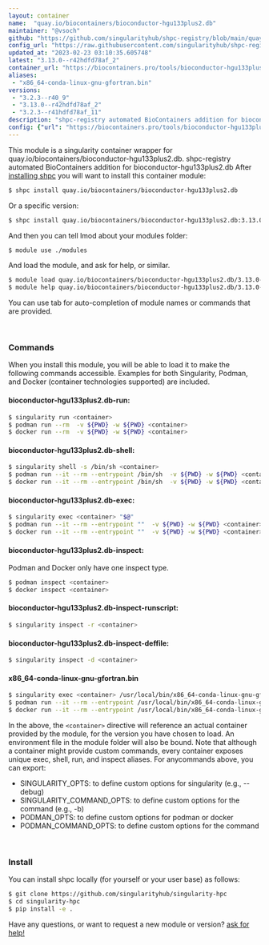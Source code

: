 ```yaml
---
layout: container
name:  "quay.io/biocontainers/bioconductor-hgu133plus2.db"
maintainer: "@vsoch"
github: "https://github.com/singularityhub/shpc-registry/blob/main/quay.io/biocontainers/bioconductor-hgu133plus2.db/container.yaml"
config_url: "https://raw.githubusercontent.com/singularityhub/shpc-registry/main/quay.io/biocontainers/bioconductor-hgu133plus2.db/container.yaml"
updated_at: "2023-02-23 03:10:35.605748"
latest: "3.13.0--r42hdfd78af_2"
container_url: "https://biocontainers.pro/tools/bioconductor-hgu133plus2.db"
aliases:
 - "x86_64-conda-linux-gnu-gfortran.bin"
versions:
 - "3.2.3--r40_9"
 - "3.13.0--r42hdfd78af_2"
 - "3.2.3--r41hdfd78af_11"
description: "shpc-registry automated BioContainers addition for bioconductor-hgu133plus2.db"
config: {"url": "https://biocontainers.pro/tools/bioconductor-hgu133plus2.db", "maintainer": "@vsoch", "description": "shpc-registry automated BioContainers addition for bioconductor-hgu133plus2.db", "latest": {"3.13.0--r42hdfd78af_2": "sha256:8c9fe46f9fc7bbd76ba550844a233991ad78282a188049a76f8486304a438ce5"}, "tags": {"3.2.3--r40_9": "sha256:c1894e61572e364e5c1ceceff6736f1c329d1018c58dca2906d9b8da4a538006", "3.13.0--r42hdfd78af_2": "sha256:8c9fe46f9fc7bbd76ba550844a233991ad78282a188049a76f8486304a438ce5", "3.2.3--r41hdfd78af_11": "sha256:56f2529acb2eb1a47fe644f0cc775b148362c2b7532ba9b10e922389a40279e1"}, "docker": "quay.io/biocontainers/bioconductor-hgu133plus2.db", "aliases": {"x86_64-conda-linux-gnu-gfortran.bin": "/usr/local/bin/x86_64-conda-linux-gnu-gfortran.bin"}}
---
```


This module is a singularity container wrapper for quay.io/biocontainers/bioconductor-hgu133plus2.db.
shpc-registry automated BioContainers addition for bioconductor-hgu133plus2.db
After [installing shpc](#install) you will want to install this container module:


```bash
$ shpc install quay.io/biocontainers/bioconductor-hgu133plus2.db
```

Or a specific version:

```bash
$ shpc install quay.io/biocontainers/bioconductor-hgu133plus2.db:3.13.0--r42hdfd78af_2
```

And then you can tell lmod about your modules folder:

```bash
$ module use ./modules
```

And load the module, and ask for help, or similar.

```bash
$ module load quay.io/biocontainers/bioconductor-hgu133plus2.db/3.13.0--r42hdfd78af_2
$ module help quay.io/biocontainers/bioconductor-hgu133plus2.db/3.13.0--r42hdfd78af_2
```

You can use tab for auto-completion of module names or commands that are provided.

<br>

### Commands

When you install this module, you will be able to load it to make the following commands accessible.
Examples for both Singularity, Podman, and Docker (container technologies supported) are included.

#### bioconductor-hgu133plus2.db-run:

```bash
$ singularity run <container>
$ podman run --rm  -v ${PWD} -w ${PWD} <container>
$ docker run --rm  -v ${PWD} -w ${PWD} <container>
```

#### bioconductor-hgu133plus2.db-shell:

```bash
$ singularity shell -s /bin/sh <container>
$ podman run --it --rm --entrypoint /bin/sh  -v ${PWD} -w ${PWD} <container>
$ docker run --it --rm --entrypoint /bin/sh  -v ${PWD} -w ${PWD} <container>
```

#### bioconductor-hgu133plus2.db-exec:

```bash
$ singularity exec <container> "$@"
$ podman run --it --rm --entrypoint ""  -v ${PWD} -w ${PWD} <container> "$@"
$ docker run --it --rm --entrypoint ""  -v ${PWD} -w ${PWD} <container> "$@"
```

#### bioconductor-hgu133plus2.db-inspect:

Podman and Docker only have one inspect type.

```bash
$ podman inspect <container>
$ docker inspect <container>
```

#### bioconductor-hgu133plus2.db-inspect-runscript:

```bash
$ singularity inspect -r <container>
```

#### bioconductor-hgu133plus2.db-inspect-deffile:

```bash
$ singularity inspect -d <container>
```


#### x86_64-conda-linux-gnu-gfortran.bin

```bash
$ singularity exec <container> /usr/local/bin/x86_64-conda-linux-gnu-gfortran.bin
$ podman run --it --rm --entrypoint /usr/local/bin/x86_64-conda-linux-gnu-gfortran.bin   -v ${PWD} -w ${PWD} <container> -c " $@"
$ docker run --it --rm --entrypoint /usr/local/bin/x86_64-conda-linux-gnu-gfortran.bin   -v ${PWD} -w ${PWD} <container> -c " $@"
```



In the above, the `<container>` directive will reference an actual container provided
by the module, for the version you have chosen to load. An environment file in the
module folder will also be bound. Note that although a container
might provide custom commands, every container exposes unique exec, shell, run, and
inspect aliases. For anycommands above, you can export:

 - SINGULARITY_OPTS: to define custom options for singularity (e.g., --debug)
 - SINGULARITY_COMMAND_OPTS: to define custom options for the command (e.g., -b)
 - PODMAN_OPTS: to define custom options for podman or docker
 - PODMAN_COMMAND_OPTS: to define custom options for the command

<br>

### Install

You can install shpc locally (for yourself or your user base) as follows:

```bash
$ git clone https://github.com/singularityhub/singularity-hpc
$ cd singularity-hpc
$ pip install -e .
```

Have any questions, or want to request a new module or version? [ask for help!](https://github.com/singularityhub/singularity-hpc/issues)